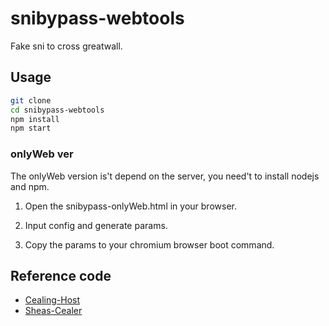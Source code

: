 # snibypass-webtools

Fake sni to cross greatwall.

## Usage

```bash
git clone
cd snibypass-webtools
npm install
npm start
```

### onlyWeb ver

The onlyWeb version is't depend on the server, you need't to install nodejs and npm.

1. Open the snibypass-onlyWeb.html in your browser.

2. Input config and generate params.

3. Copy the params to your chromium browser boot command.

## Reference code

- [Cealing-Host](https://github.com/SpaceTimee/Cealing-Host)
- [Sheas-Cealer](https://github.com/SpaceTimee/Sheas-Cealer)
